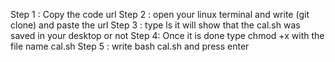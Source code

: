 Step 1 : Copy the code url
Step 2 : open your linux terminal and write (git clone) and paste the url
Step 3 : type ls it will show that the cal.sh was saved in your desktop or not
Step 4: Once it is done type chmod +x with the file name cal.sh
Step 5 : write bash cal.sh and press enter
